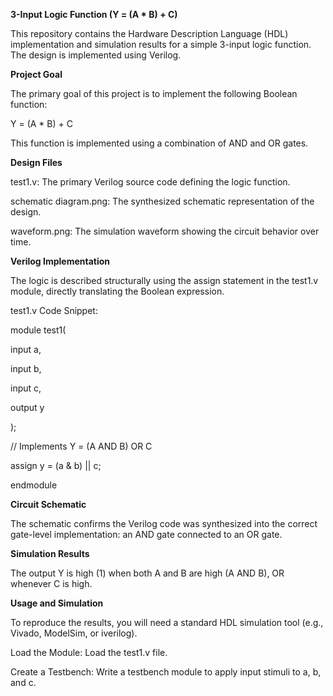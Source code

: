 **3-Input Logic Function (Y = (A \* B) + C)**



This repository contains the Hardware Description Language (HDL) implementation and simulation results for a simple 3-input logic function. The design is implemented using Verilog.



**Project Goal**

The primary goal of this project is to implement the following Boolean function:

Y = (A \* B) + C

This function is implemented using a combination of AND and OR gates.



**Design Files**



test1.v: The primary Verilog source code defining the logic function.



schematic diagram.png: The synthesized schematic representation of the design.



waveform.png: The simulation waveform showing the circuit behavior over time.



**Verilog Implementation**

The logic is described structurally using the assign statement in the test1.v module, directly translating the Boolean expression.



test1.v Code Snippet:

module test1(

input a,

input b,

input c,

output y

);



// Implements Y = (A AND B) OR C

assign y = (a \& b) || c;



endmodule



**Circuit Schematic**

The schematic confirms the Verilog code was synthesized into the correct gate-level implementation: an AND gate connected to an OR gate.



**Simulation Results**

The output Y is high (1) when both A and B are high (A AND B), OR whenever C is high.



**Usage and Simulation**

To reproduce the results, you will need a standard HDL simulation tool (e.g., Vivado, ModelSim, or iverilog).



Load the Module: Load the test1.v file.



Create a Testbench: Write a testbench module to apply input stimuli to a, b, and c.





